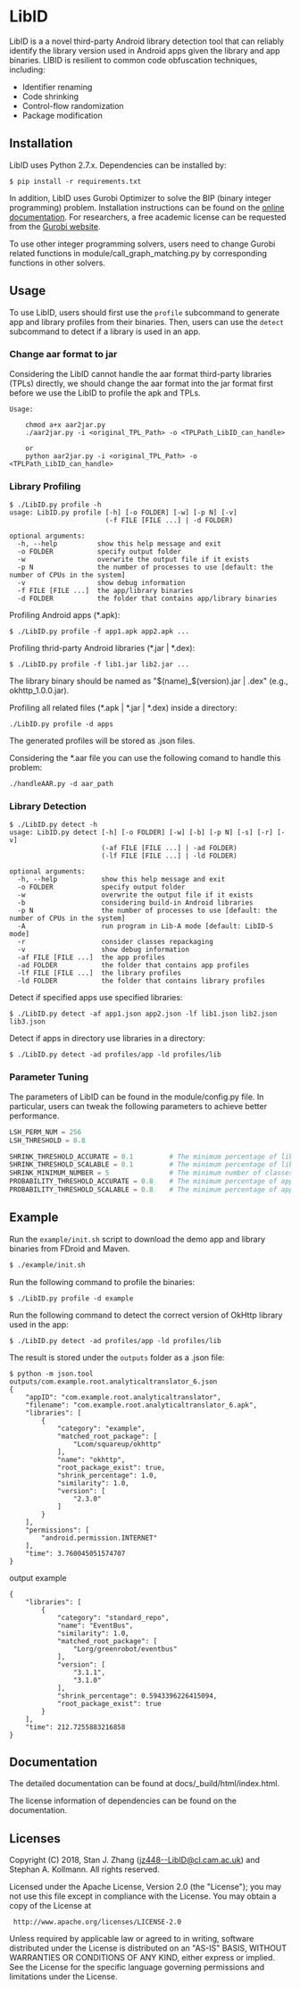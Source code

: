# LibID


LibID is a a novel third-party Android library detection tool that can reliably identify the library version used in Android apps given the library and app binaries. LIBID is resilient to common code obfuscation techniques, including:

* Identifier renaming
* Code shrinking
* Control-flow randomization
* Package modification


## Installation
LibID uses Python 2.7.x. Dependencies can be installed by:
```
$ pip install -r requirements.txt
```

In addition, LibID uses Gurobi Optimizer to solve the BIP (binary integer programming) problem. Installation instructions can be found on the [online documentation](http://www.gurobi.com/documentation/). For researchers, a free academic license can be requested from the [Gurobi website](https://user.gurobi.com/download/licenses/free-academic).

To use other integer programming solvers, users need to change Gurobi related functions in module/call_graph_matching.py by corresponding functions in other solvers.

## Usage

To use LibID, users should first use the `profile` subcommand to generate app and library profiles from their binaries. Then, users can use the `detect` subcommand to detect if a library is used in an app.

### Change aar format to jar
Considering the LibID cannot handle the aar format third-party libraries (TPLs) directly, we should change the aar format into the jar format first before we use the LibID to profile the apk and TPLs.

```
Usage:

    chmod a+x aar2jar.py
    ./aar2jar.py -i <original_TPL_Path> -o <TPLPath_LibID_can_handle>

    or 
    python aar2jar.py -i <original_TPL_Path> -o <TPLPath_LibID_can_handle>
```



### Library Profiling
```
$ ./LibID.py profile -h
usage: LibID.py profile [-h] [-o FOLDER] [-w] [-p N] [-v]
                        (-f FILE [FILE ...] | -d FOLDER)

optional arguments:
  -h, --help          show this help message and exit
  -o FOLDER           specify output folder
  -w                  overwrite the output file if it exists
  -p N                the number of processes to use [default: the number of CPUs in the system]
  -v                  show debug information
  -f FILE [FILE ...]  the app/library binaries
  -d FOLDER           the folder that contains app/library binaries
```

Profiling Android apps (*.apk):
```
$ ./LibID.py profile -f app1.apk app2.apk ...
```

Profiling thrid-party Android libraries (*.jar | *.dex):
```
$ ./LibID.py profile -f lib1.jar lib2.jar ...
```

The library binary should be named as "\$(name)\_\$(version).jar | .dex" (e.g., okhttp_1.0.0.jar).

Profiling all related files (*.apk | *.jar | *.dex) inside a directory:
```
./LibID.py profile -d apps
```

The generated profiles will be stored as .json files.

Considering the *.aar file you can use the following comand to handle this problem:

```
./handleAAR.py -d aar_path
```

### Library Detection
```
$ ./LibID.py detect -h
usage: LibID.py detect [-h] [-o FOLDER] [-w] [-b] [-p N] [-s] [-r] [-v]
                       (-af FILE [FILE ...] | -ad FOLDER)
                       (-lf FILE [FILE ...] | -ld FOLDER)

optional arguments:
  -h, --help           show this help message and exit
  -o FOLDER            specify output folder
  -w                   overwrite the output file if it exists
  -b                   considering build-in Android libraries
  -p N                 the number of processes to use [default: the number of CPUs in the system]
  -A                   run program in Lib-A mode [default: LibID-S mode]
  -r                   consider classes repackaging
  -v                   show debug information
  -af FILE [FILE ...]  the app profiles
  -ad FOLDER           the folder that contains app profiles
  -lf FILE [FILE ...]  the library profiles
  -ld FOLDER           the folder that contains library profiles
```

Detect if specified apps use specified libraries:
```
$ ./LibID.py detect -af app1.json app2.json -lf lib1.json lib2.json lib3.json
```

Detect if apps in directory use libraries in a directory:
```
$ ./LibID.py detect -ad profiles/app -ld profiles/lib
```

### Parameter Tuning

The parameters of LibID can be found in the module/config.py file. In particular, users can tweak the following parameters to achieve better performance.

```python
LSH_PERM_NUM = 256
LSH_THRESHOLD = 0.8

SHRINK_THRESHOLD_ACCURATE = 0.1         # The minimum percentage of library classes needed to make a decision (LibID-A mode)
SHRINK_THRESHOLD_SCALABLE = 0.1         # The minimum percentage of library classes needed to make a decision (LibID-S mode)
SHRINK_MINIMUM_NUMBER = 5               # The minimum number of classes needed to make a decision
PROBABILITY_THRESHOLD_ACCURATE = 0.8    # The minimum percentage of app classes needed to make a decision (LibID-A mode)
PROBABILITY_THRESHOLD_SCALABLE = 0.8    # The minimum percentage of app classes needed to make a decision (LibID-S mode)
```

## Example

Run the `example/init.sh` script to download the demo app and library binaries from FDroid and Maven.
```bash
$ ./example/init.sh
```

Run the following command to profile the binaries:
```
$ ./LibID.py profile -d example
```

Run the following command to detect the correct version of OkHttp library used in the app:
```
$ ./LibID.py detect -ad profiles/app -ld profiles/lib
```

The result is stored under the `outputs` folder as a .json file:
```
$ python -m json.tool outputs/com.example.root.analyticaltranslator_6.json
{
    "appID": "com.example.root.analyticaltranslator",
    "filename": "com.example.root.analyticaltranslator_6.apk",
    "libraries": [
        {
            "category": "example",
            "matched_root_package": [
                "Lcom/squareup/okhttp"
            ],
            "name": "okhttp",
            "root_package_exist": true,
            "shrink_percentage": 1.0,
            "similarity": 1.0,
            "version": [
                "2.3.0"
            ]
        }
    ],
    "permissions": [
        "android.permission.INTERNET"
    ],
    "time": 3.760045051574707
}
```

output example
```
{
    "libraries": [
        {
            "category": "standard_repo",
            "name": "EventBus",
            "similarity": 1.0,
            "matched_root_package": [
                "Lorg/greenrobot/eventbus"
            ],
            "version": [
                "3.1.1",
                "3.1.0"
            ],
            "shrink_percentage": 0.5943396226415094,
            "root_package_exist": true
        }
    ],
    "time": 212.7255883216858
}
```

## Documentation

The detailed documentation can be found at docs/_build/html/index.html.

The license information of dependencies can be found on the documentation.

## Licenses

Copyright (C) 2018, Stan J. Zhang (jz448--LibID@cl.cam.ac.uk) and Stephan A. Kollmann.
All rights reserved.

Licensed under the Apache License, Version 2.0 (the "License");
you may not use this file except in compliance with the License.
You may obtain a copy of the License at

     http://www.apache.org/licenses/LICENSE-2.0

Unless required by applicable law or agreed to in writing, software
distributed under the License is distributed on an "AS-IS" BASIS,
WITHOUT WARRANTIES OR CONDITIONS OF ANY KIND, either express or implied.
See the License for the specific language governing permissions and
limitations under the License.
